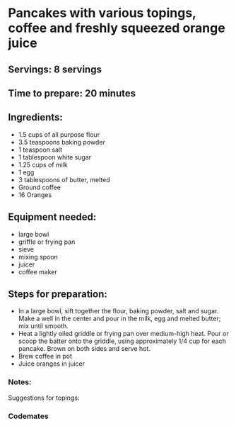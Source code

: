 # Pancakes with various topings, coffee and freshly squeezed orange juice

## Servings: 8 servings

## Time to prepare: 20 minutes

## Ingredients:

- 1.5 cups of all purpose flour
- 3.5 teaspoons baking powder
- 1 teaspoon salt
- 1 tablespoon white sugar
- 1.25 cups of milk
- 1 egg
- 3 tablespoons of butter, melted
- Ground coffee
- 16 Oranges


## Equipment needed:

- large bowl
- griffle or frying pan
- sieve
- mixing spoon
- juicer
- coffee maker


## Steps for preparation:

- In a large bowl, sift together the flour, baking powder, salt and sugar. Make a well in the center and pour in the milk, egg and melted butter; mix until smooth.
- Heat a lightly oiled griddle or frying pan over medium-high heat. Pour or scoop the batter onto the griddle, using approximately 1/4 cup for each pancake. Brown on both sides and serve hot.
- Brew coffee in pot
- Juice oranges in juicer


### Notes:

Suggestions for topings:



### Codemates #
